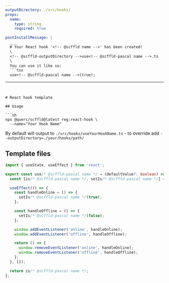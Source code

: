 ```yaml
---
outputDirectory: ./src/hooks/
props:
  name:
    type: string
    required: true

postInstallMessage: |
  ___
  # Your React hook '<!-- @scffld name -->' has been created!
  \
  <!-- @scffld-outputDirectory -->use<!-- @scffld-pascal name -->.ts
  \
  You can use it like so:
  ```tsx
  use<!-- @scffld-pascal name -->(true);
  ```
---
```


# React hook template

## Usage

```sh
npx @querc/scffld@latest reg:react-hook \
  --name="Your Hook Name"
```

By default will output to `./src/hooks/useYourHookName.ts` - to override add `--outputDirectory=./your/hooks/path/`

## Template files

<!-- prettier-ignore-start -->

```ts { filename: 'use${ @scffld-pascal name }.ts' }
import { useState, useEffect } from 'react';

export const use/* @scffld-pascal name */ = (defaultValue?: boolean) => {
  const [is/* @scffld-pascal name */, setIs/* @scffld-pascal name */] = useState(defaultValue);

  useEffect(() => {
    const handleOnline = () => {
      setIs/* @scffld-pascal name */(true);
    };

    const handleOffline = () => {
      setIs/* @scffld-pascal name */(false);
    };

    window.addEventListener('online', handleOnline);
    window.addEventListener('offline', handleOffline);

    return () => {
      window.removeEventListener('online', handleOnline);
      window.removeEventListener('offline', handleOffline);
    };
  }, []);

  return is/* @scffld-pascal name */;
};

```
<!-- prettier-ignore-end -->
